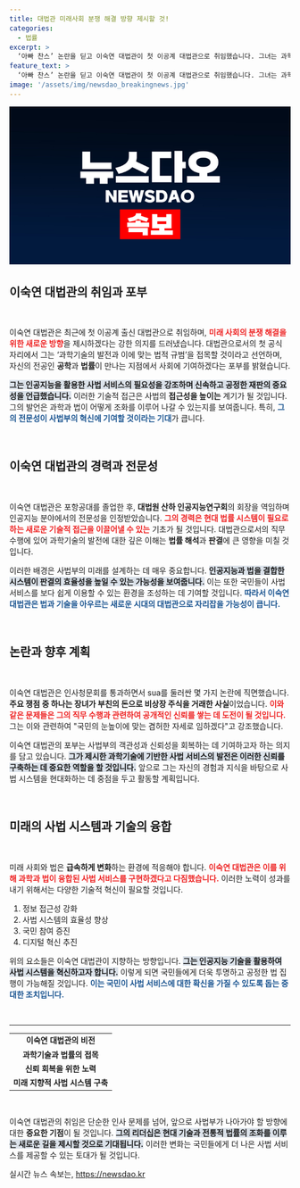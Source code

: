 ```yaml
---
title: 대법관 미래사회 분쟁 해결 방향 제시할 것!
categories:
  - 법률
excerpt: >
  ‘아빠 찬스’ 논란을 딛고 이숙연 대법관이 첫 이공계 대법관으로 취임했습니다. 그녀는 과학기술의 발전을 반영한 공정한 사법서비스 구축에 최선을 다하겠다고 포부를 밝혔습니다.
feature_text: >
  ‘아빠 찬스’ 논란을 딛고 이숙연 대법관이 첫 이공계 대법관으로 취임했습니다. 그녀는 과학기술의 발전을 반영한 공정한 사법서비스 구축에 최선을 다하겠다고 포부를 밝혔습니다.
image: '/assets/img/newsdao_breakingnews.jpg'
---
```


<p><img src="/assets/img/newsdao_breakingnews.jpg" alt="pcversion 속보" /></p>

<h2 data-ke-size="size26">이숙연 대법관의 취임과 포부</h2>

<p data-ke-size="size16">&nbsp;</p>

<p>이숙연 대법관은 최근에 첫 이공계 출신 대법관으로 취임하며, <b><span style="color: #ee2323;">미래 사회의 분쟁 해결을 위한 새로운 방향</span></b>을 제시하겠다는 강한 의지를 드러냈습니다. 대법관으로서의 첫 공식 자리에서 그는 ‘과학기술의 발전과 이에 맞는 법적 규범’을 접목할 것이라고 선언하며, 자신의 전공인 <b>공학</b>과 <b>법률</b>이 만나는 지점에서 사회에 기여하겠다는 포부를 밝혔습니다. </p>

<p><b><span style="background-color: #21538527;">그는 인공지능을 활용한 사법 서비스의 필요성을 강조하며 신속하고 공정한 재판의 중요성을 언급했습니다.</span></b> 이러한 기술적 접근은 사법의 <b>접근성을 높이는</b> 계기가 될 것입니다. 그의 발언은 과학과 법이 어떻게 조화를 이루어 나갈 수 있는지를 보여줍니다. 특히, <b><span style="color: #1a5490;">그의 전문성이 사법부의 혁신에 기여할 것이라는 기대</span></b>가 큽니다.</p>

<p data-ke-size="size16">&nbsp;</p>

<h2 data-ke-size="size26">이숙연 대법관의 경력과 전문성</h2>

<p data-ke-size="size16">&nbsp;</p>

<p>이숙연 대법관은 포항공대를 졸업한 후, <b>대법원 산하 인공지능연구회</b>의 회장을 역임하며 인공지능 분야에서의 전문성을 인정받았습니다. <b><span style="color: #ee2323;">그의 경력은 현대 법률 시스템이 필요로 하는 새로운 기술적 접근을 이끌어낼 수 있는</span></b> 기초가 될 것입니다. 대법관으로서의 직무 수행에 있어 과학기술의 발전에 대한 깊은 이해는 <b>법률 해석</b>과 <b>판결</b>에 큰 영향을 미칠 것입니다.</p>

<p>이러한 배경은 사법부의 미래를 설계하는 데 매우 중요합니다. <b><span style="background-color: #21538527;">인공지능과 법을 결합한 시스템이 판결의 효율성을 높일 수 있는 가능성을 보여줍니다.</span></b> 이는 또한 국민들이 사법 서비스를 보다 쉽게 이용할 수 있는 환경을 조성하는 데 기여할 것입니다. <b><span style="color: #1a5490;">따라서 이숙연 대법관은 법과 기술을 아우르는 새로운 시대의 대법관으로 자리잡을 가능성이 큽니다.</span></b></p>

<p data-ke-size="size16">&nbsp;</p>

<h2 data-ke-size="size26">논란과 향후 계획</h2>

<p data-ke-size="size16">&nbsp;</p>

<p>이숙연 대법관은 인사청문회를 통과하면서 sua를 둘러싼 몇 가지 논란에 직면했습니다. <b>주요 쟁점 중 하나는 장녀가 부친의 돈으로 비상장 주식을 거래한 사실</b>이었습니다. <b><span style="color: #ee2323;">이와 같은 문제들은 그의 직무 수행과 관련하여 공개적인 신뢰를 쌓는 데 도전이 될 것입니다.</span></b> 그는 이와 관련하여 "국민의 눈높이에 맞는 겸허한 자세로 임하겠다"고 강조했습니다.</p>

<p>이숙연 대법관의 포부는 사법부의 객관성과 신뢰성을 회복하는 데 기여하고자 하는 의지를 담고 있습니다. <b><span style="background-color: #21538527;">그가 제시한 과학기술에 기반한 사법 서비스의 발전은 이러한 신뢰를 구축하는 데 중요한 역할을 할 것입니다.</span></b> 앞으로 그는 자신의 경험과 지식을 바탕으로 사법 시스템을 현대화하는 데 중점을 두고 활동할 계획입니다.</p>

<p data-ke-size="size16">&nbsp;</p>

<h2 data-ke-size="size26">미래의 사법 시스템과 기술의 융합</h2>

<p data-ke-size="size16">&nbsp;</p>

<p>미래 사회와 법은 <b>급속하게 변화</b>하는 환경에 적응해야 합니다. <b><span style="color: #ee2323;">이숙연 대법관은 이를 위해 과학과 법이 융합된 사법 서비스를 구현하겠다고 다짐했습니다.</span></b> 이러한 노력이 성과를 내기 위해서는 다양한 기술적 혁신이 필요할 것입니다.</p>

<ol>
<li>정보 접근성 강화</li>
<li>사법 시스템의 효율성 향상</li>
<li>국민 참여 증진</li>
<li>디지털 혁신 추진</li>
</ol>

<p>위의 요소들은 이숙연 대법관이 지향하는 방향입니다. <b><span style="background-color: #21538527;">그는 인공지능 기술을 활용하여 사법 시스템을 혁신하고자 합니다.</span></b> 이렇게 되면 국민들에게 더욱 투명하고 공정한 법 집행이 가능해질 것입니다. <b><span style="color: #1a5490;">이는 국민이 사법 서비스에 대한 확신을 가질 수 있도록 돕는 중대한 조치입니다.</span></b></p>

<p data-ke-size="size16">&nbsp;</p>

<hr>

<table>
<tr>
<td style="text-align: center; height: 17px;"><b>이숙연 대법관의 비전</b></td>
</tr>
<tr>
<td style="text-align: center; height: 17px;"><b>과학기술과 법률의 접목</b></td>
</tr>
<tr>
<td style="text-align: center; height: 17px;"><b>신뢰 회복을 위한 노력</b></td>
</tr>
<tr>
<td style="text-align: center; height: 17px;"><b>미래 지향적 사법 시스템 구축</b></td>
</tr>
</table>

<p data-ke-size="size16">&nbsp;</p>

<p>이숙연 대법관의 취임은 단순한 인사 문제를 넘어, 앞으로 사법부가 나아가야 할 방향에 대한 <b>중요한 기점</b>이 될 것입니다. <b><span style="background-color: #21538527;">그의 리더십은 현대 기술과 전통적 법률의 조화를 이루는 새로운 길을 제시할 것으로 기대됩니다.</span></b> 이러한 변화는 국민들에게 더 나은 사법 서비스를 제공할 수 있는 토대가 될 것입니다.</p>
실시간 뉴스 속보는, <a href="https://newsdao.kr" rel="dofollow">https://newsdao.kr</a>


